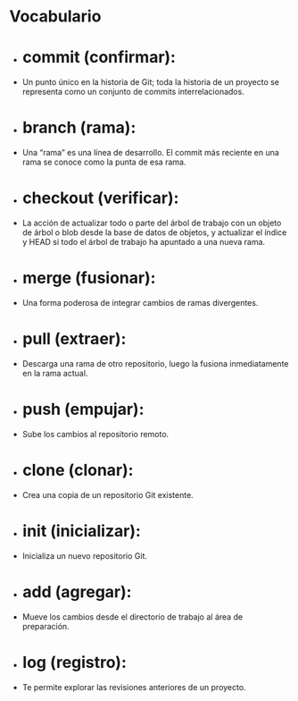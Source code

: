 # Vocabulario

+ # commit (confirmar):
+  Un punto único en la historia de Git; toda la historia de un proyecto se representa como un conjunto de commits interrelacionados.
+ # branch (rama):
+  Una “rama” es una línea de desarrollo. El commit más reciente en una rama se conoce como la punta de esa rama.
+ # checkout (verificar):
+  La acción de actualizar todo o parte del árbol de trabajo con un objeto de árbol o blob desde la base de datos de objetos, y actualizar el índice y HEAD si todo el árbol de trabajo ha apuntado a una nueva rama.
+ # merge (fusionar):
+  Una forma poderosa de integrar cambios de ramas divergentes.
+ # pull (extraer):
+  Descarga una rama de otro repositorio, luego la fusiona inmediatamente en la rama actual.
+ # push (empujar):
+  Sube los cambios al repositorio remoto.
+ # clone (clonar):
+  Crea una copia de un repositorio Git existente.
+ # init (inicializar):
+  Inicializa un nuevo repositorio Git.
+ # add (agregar):
+  Mueve los cambios desde el directorio de trabajo al área de preparación.
+ # log (registro):
+  Te permite explorar las revisiones anteriores de un proyecto.
